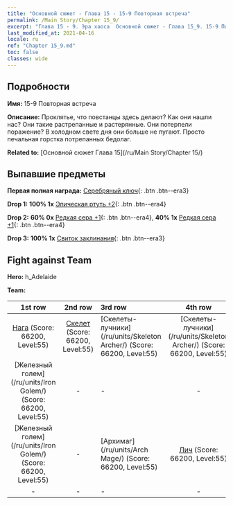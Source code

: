 ```yaml
---
title: "Основной сюжет - Глава 15 - 15-9 Повторная встреча"
permalink: /Main Story/Chapter 15_9/
excerpt: "Глава 15 - 9. Эра хаоса  Основной сюжет - Глава 15_9. 15-9 Повторная встреча"
last_modified_at: 2021-04-16
locale: ru
ref: "Chapter 15_9.md"
toc: false
classes: wide
---
```


## Подробности

 **Имя:** 15-9 Повторная встреча

 **Описание:** Проклятье, что повстанцы здесь делают? Как они нашли нас? Они такие растрепанные и растерянные. Они потерпели поражение? В холодном свете дня они больше не пугают. Просто печальная горстка потрепанных бедолаг.

 **Related to:** [Основной сюжет Глава 15](/ru/Main Story/Chapter 15/)

## Выпавшие предметы

 **Первая полная награда:** [Серебряный ключ](/ru/Items/con_693/){: .btn .btn--era3}

 **Drop 1:** **100% 1x** [Эпическая ртуть +2](/ru/Items/mat_49/){: .btn .btn--era4}

 **Drop 2:** **60% 0x** [Редкая сера +1](/ru/Items/mat_43/){: .btn .btn--era4}, **40% 1x** [Редкая сера +1](/ru/Items/mat_43/){: .btn .btn--era4}

 **Drop 3:** **100% 1x** [Свиток заклинания](/ru/Items/con_694/){: .btn .btn--era3}


## Fight against Team
 **Hero:** h_Adelaide

 **Team:**


  | 1st row | 2nd row | 3rd row | 4th row |
  |:----:|:----:|:----|:----:|
  | [Нага](/ru/units/Naga/) (Score: 66200, Level:55)  | [Скелет](/ru/units/Skeleton/) (Score: 66200, Level:55)  | [Скелеты-лучники](/ru/units/Skeleton Archer/) (Score: 66200, Level:55)  | [Скелеты-лучники](/ru/units/Skeleton Archer/) (Score: 66200, Level:55)  |
  | [Железный голем](/ru/units/Iron Golem/) (Score: 66200, Level:55)  | - | - | - |
  | [Железный голем](/ru/units/Iron Golem/) (Score: 66200, Level:55)  | - | [Архимаг](/ru/units/Arch Mage/) (Score: 66200, Level:55)  | [Лич](/ru/units/Lich/) (Score: 66200, Level:55)  |
  | - | - | - | - |


